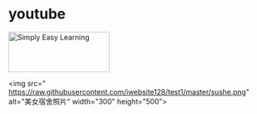 # youtube
<img src="https://raw.githubusercontent.com/iwebsite128/test1/master/win10.jpg" alt="Simply Easy Learning" width="200"
         height="80">

    
<img src=" https://raw.githubusercontent.com/iwebsite128/test1/master/sushe.png" alt="美女宿舍照片“ width="300" height="500">
